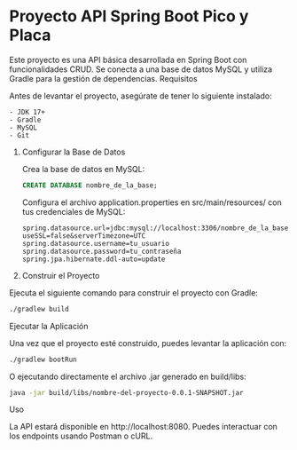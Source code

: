 # Proyecto API Spring Boot Pico y Placa

Este proyecto es una API básica desarrollada en Spring Boot con funcionalidades CRUD. Se conecta a una base de datos MySQL y utiliza Gradle para la gestión de dependencias.
Requisitos

Antes de levantar el proyecto, asegúrate de tener lo siguiente instalado:

    - JDK 17+
    - Gradle
    - MySQL
    - Git


1. Configurar la Base de Datos

    Crea la base de datos en MySQL:

    ```sql
	CREATE DATABASE nombre_de_la_base;
	```
	

	Configura el archivo application.properties en src/main/resources/ con tus credenciales de MySQL:

	```properties
    spring.datasource.url=jdbc:mysql://localhost:3306/nombre_de_la_base?useSSL=false&serverTimezone=UTC
    spring.datasource.username=tu_usuario
    spring.datasource.password=tu_contraseña
    spring.jpa.hibernate.ddl-auto=update
	```

3. Construir el Proyecto

Ejecuta el siguiente comando para construir el proyecto con Gradle:

```bash
./gradlew build
```

Ejecutar la Aplicación

Una vez que el proyecto esté construido, puedes levantar la aplicación con:

```bash
./gradlew bootRun
```

O ejecutando directamente el archivo .jar generado en build/libs:

```bash
java -jar build/libs/nombre-del-proyecto-0.0.1-SNAPSHOT.jar
```

Uso

La API estará disponible en http://localhost:8080. Puedes interactuar con los endpoints usando Postman o cURL.
